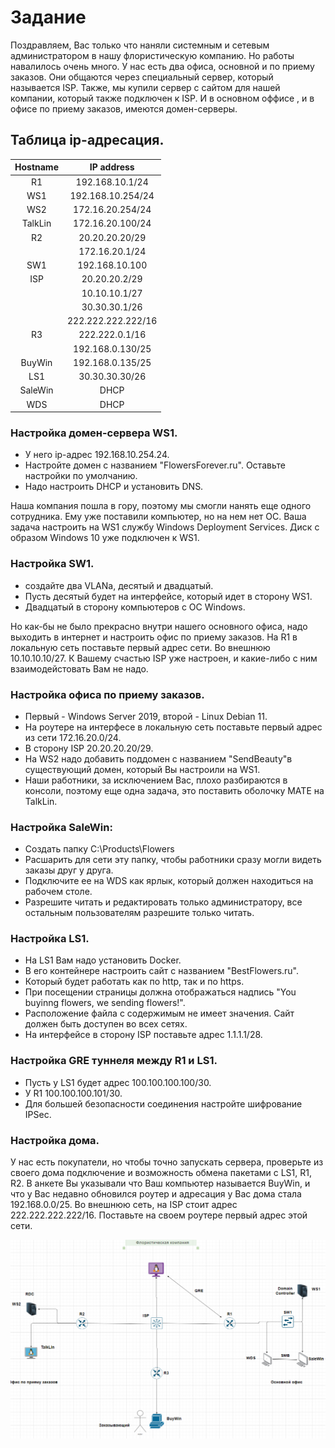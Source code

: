 # Задание
Поздравляем, Вас только что наняли системным и сетевым администратором в нашу флористическую компанию. Но работы навалилось очень много.
У нас есть два офиса, основной и по приему заказов. Они общаются через специальный сервер, который называется ISP.
Также, мы купили сервер с сайтом для нашей компании, который также подключен к ISP. 
И в основном оффисе , и в офисе по приему заказов, имеются домен-серверы.

## Таблица ip-адресация.
 | Hostname | IP address |
 |:-----------------:|:----------------------:|
 | R1 | 192.168.10.1/24|
 | WS1 | 192.168.10.254/24 |
 | WS2 | 172.16.20.254/24|
 | TalkLin | 172.16.20.100/24 |
 | R2 | 20.20.20.20/29 |
 | | 172.16.20.1/24|
 | SW1 | 192.168.10.100|
 | ISP | 20.20.20.2/29|
 | | 10.10.10.1/27|
 | | 30.30.30.1/26|
 | | 222.222.222.222/16|
 | R3 | 222.222.0.1/16|
 | | 192.168.0.130/25 |
 | BuyWin | 192.168.0.135/25 |
 | LS1 | 30.30.30.30/26 |
 | SaleWin | DHCP |
 | WDS | DHCP |
### Настройка домен-сервера WS1. 
  - У него ip-адрес 192.168.10.254.24. 
  - Настройте домен с названием "FlowersForever.ru". Оставьте настройки по умолчанию. 
  - Надо настроить DHCP и установить DNS.
  
Наша компания пошла в гору, поэтому мы смогли нанять еще одного сотрудника. Ему уже поставили компьютер, но на нем нет ОС.
Ваша задача настроить на WS1 службу Windows Deployment Services. Диск с образом Windows 10 уже подключен к WS1. 


### Наcтройка SW1. 
  - cоздайте два VLANа, десятый и двадцатый. 
  - Пусть десятый будет на интерфейсе, который идет в сторону WS1. 
  - Двадцатый в сторону компьютеров с ОС Windows.

Но как-бы не было прекрасно внутри нашего основного офиса, надо выходить в интернет и настроить офис по приему заказов.
На R1 в локальную сеть поставьте первый адрес сети. Во внешнюю 10.10.10.10/27. К Вашему счастью ISP уже настроен, и какие-либо с ним взаимодейстовать Вам не надо.

### Настройка офиса по приему заказов.  
 - Первый - Windows Server 2019, второй -  Linux Debian 11.
 - На роутере на интерфесе в локальную сеть поставьте первый адрес из сети 172.16.20.0/24. 
 - В сторону ISP 20.20.20.20/29.
 - На WS2 надо добавить поддомен с названием "SendBeauty"в существующий домен, который Вы настроили на WS1.
 - Наши работники, за исключением Вас, плохо разбираются в консоли, поэтому еще одна задача, это поставить оболочку MATE на TalkLin.

### Настройка SaleWin:
 - Создать папку C:\Products\Flowers 
 - Расшарить для сети эту папку, чтобы работники сразу могли видеть заказы друг у друга.
 - Подключите ее на WDS как ярлык, который должен находиться на рабочем столе. 
 - Разрешите читать и редактировать только администратору, все остальным пользователям разрешите только читать.

### Настройка LS1. 
 - На LS1 Вам надо установить Docker. 
 - В его контейнере настроить сайт с названием "BestFlowers.ru". 
 - Который будет работать как по http, так и по https.
 - При посещении страницы должна отображаться надпись "You buyinng flowers, we sending flowers!". 
 - Расположение файла с содержимым не имеет значения. Сайт должен быть доступен во всех сетях.
 - На интерфейсе в сторону ISP поставьте адрес 1.1.1.1/28.

 ### Настройка GRE туннеля между R1 и LS1. 
 - Пусть у LS1 будет адрес 100.100.100.100/30. 
 - У R1 100.100.100.101/30. 
 - Для большей безопасности соединения настройте шифрование IPSec.

### Настройка дома.
У нас есть покупатели, но чтобы точно запускать сервера, проверьте из своего дома подключение и возможность обмена пакетами с LS1, R1, R2. В анкете Вы указывали что Ваш компьютер называется BuyWin, и что у Вас недавно обновился роутер и адресация у Вас дома стала 192.168.0.0/25.
Во внешнюю сеть, на ISP стоит адрес 222.222.222.222/16. Поставьте на своем роутере первый адрес этой сети.








![image](https://github.com/1BABAYKA1/Offices/blob/main/топология.png)
